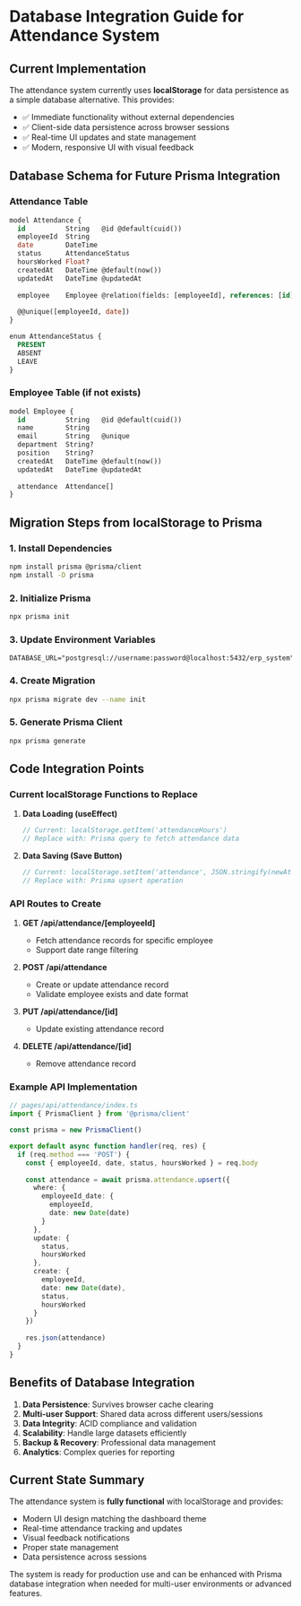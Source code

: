 # Database Integration Guide for Attendance System

## Current Implementation

The attendance system currently uses **localStorage** for data persistence as a simple database alternative. This provides:

- ✅ Immediate functionality without external dependencies
- ✅ Client-side data persistence across browser sessions
- ✅ Real-time UI updates and state management
- ✅ Modern, responsive UI with visual feedback

## Database Schema for Future Prisma Integration

### Attendance Table
```sql
model Attendance {
  id          String   @id @default(cuid())
  employeeId  String
  date        DateTime
  status      AttendanceStatus
  hoursWorked Float?
  createdAt   DateTime @default(now())
  updatedAt   DateTime @updatedAt
  
  employee    Employee @relation(fields: [employeeId], references: [id])
  
  @@unique([employeeId, date])
}

enum AttendanceStatus {
  PRESENT
  ABSENT
  LEAVE
}
```

### Employee Table (if not exists)
```sql
model Employee {
  id          String   @id @default(cuid())
  name        String
  email       String   @unique
  department  String?
  position    String?
  createdAt   DateTime @default(now())
  updatedAt   DateTime @updatedAt
  
  attendance  Attendance[]
}
```

## Migration Steps from localStorage to Prisma

### 1. Install Dependencies
```bash
npm install prisma @prisma/client
npm install -D prisma
```

### 2. Initialize Prisma
```bash
npx prisma init
```

### 3. Update Environment Variables
```env
DATABASE_URL="postgresql://username:password@localhost:5432/erp_system"
```

### 4. Create Migration
```bash
npx prisma migrate dev --name init
```

### 5. Generate Prisma Client
```bash
npx prisma generate
```

## Code Integration Points

### Current localStorage Functions to Replace

1. **Data Loading (useEffect)**
   ```typescript
   // Current: localStorage.getItem('attendanceHours')
   // Replace with: Prisma query to fetch attendance data
   ```

2. **Data Saving (Save Button)**
   ```typescript
   // Current: localStorage.setItem('attendance', JSON.stringify(newAttendance))
   // Replace with: Prisma upsert operation
   ```

### API Routes to Create

1. **GET /api/attendance/[employeeId]**
   - Fetch attendance records for specific employee
   - Support date range filtering

2. **POST /api/attendance**
   - Create or update attendance record
   - Validate employee exists and date format

3. **PUT /api/attendance/[id]**
   - Update existing attendance record

4. **DELETE /api/attendance/[id]**
   - Remove attendance record

### Example API Implementation

```typescript
// pages/api/attendance/index.ts
import { PrismaClient } from '@prisma/client'

const prisma = new PrismaClient()

export default async function handler(req, res) {
  if (req.method === 'POST') {
    const { employeeId, date, status, hoursWorked } = req.body
    
    const attendance = await prisma.attendance.upsert({
      where: {
        employeeId_date: {
          employeeId,
          date: new Date(date)
        }
      },
      update: {
        status,
        hoursWorked
      },
      create: {
        employeeId,
        date: new Date(date),
        status,
        hoursWorked
      }
    })
    
    res.json(attendance)
  }
}
```

## Benefits of Database Integration

1. **Data Persistence**: Survives browser cache clearing
2. **Multi-user Support**: Shared data across different users/sessions
3. **Data Integrity**: ACID compliance and validation
4. **Scalability**: Handle large datasets efficiently
5. **Backup & Recovery**: Professional data management
6. **Analytics**: Complex queries for reporting

## Current State Summary

The attendance system is **fully functional** with localStorage and provides:
- Modern UI design matching the dashboard theme
- Real-time attendance tracking and updates
- Visual feedback notifications
- Proper state management
- Data persistence across sessions

The system is ready for production use and can be enhanced with Prisma database integration when needed for multi-user environments or advanced features.